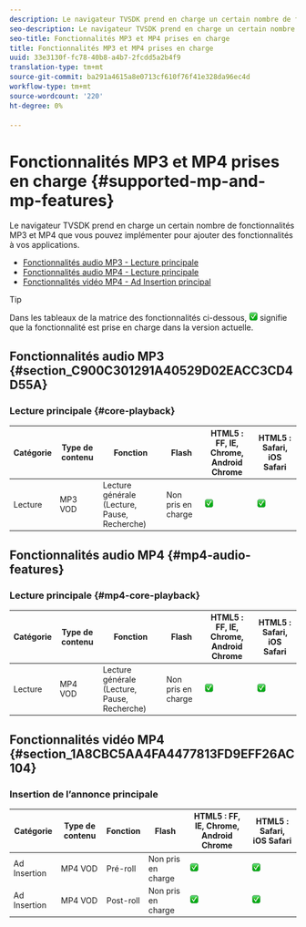 ```yaml
---
description: Le navigateur TVSDK prend en charge un certain nombre de fonctionnalités MP3 et MP4 que vous pouvez implémenter pour ajouter des fonctionnalités à vos applications.
seo-description: Le navigateur TVSDK prend en charge un certain nombre de fonctionnalités MP3 et MP4 que vous pouvez implémenter pour ajouter des fonctionnalités à vos applications.
seo-title: Fonctionnalités MP3 et MP4 prises en charge
title: Fonctionnalités MP3 et MP4 prises en charge
uuid: 33e3130f-fc78-40b8-a4b7-2fcdd5a2b4f9
translation-type: tm+mt
source-git-commit: ba291a4615a8e0713cf610f76f41e328da96ec4d
workflow-type: tm+mt
source-wordcount: '220'
ht-degree: 0%

---
```



# Fonctionnalités MP3 et MP4 prises en charge {#supported-mp-and-mp-features}

Le navigateur TVSDK prend en charge un certain nombre de fonctionnalités MP3 et MP4 que vous pouvez implémenter pour ajouter des fonctionnalités à vos applications.
* [Fonctionnalités audio MP3 - Lecture principale](#core-playback)
* [Fonctionnalités audio MP4 - Lecture principale](#mp4-audio-features)
* [Fonctionnalités vidéo MP4 - Ad Insertion principal](#section_1A8CBC5AA4FA4477813FD9EFF26AC104)

>[!TIP]
>
>Dans les tableaux de la matrice des fonctionnalités ci-dessous, ![icône prise en charge](assets/supported15.png) signifie que la fonctionnalité est prise en charge dans la version actuelle.

## Fonctionnalités audio MP3 {#section_C900C301291A40529D02EACC3CD4D55A}

### Lecture principale {#core-playback}

| Catégorie | Type de contenu | Fonction | Flash | HTML5 : FF, IE, Chrome, Android Chrome | HTML5 : Safari, iOS Safari |
|--- |--- |--- |--- |--- |--- |
| Lecture | MP3 VOD | Lecture générale (Lecture, Pause, Recherche) | Non pris en charge | ![icône prise en charge](assets/supported15.png) | ![icône prise en charge](assets/supported15.png) |

## Fonctionnalités audio MP4 {#mp4-audio-features}

### Lecture principale {#mp4-core-playback}

| Catégorie | Type de contenu | Fonction | Flash | HTML5 : FF, IE, Chrome, Android Chrome | HTML5 : Safari, iOS Safari |
|--- |--- |--- |--- |--- |--- |
| Lecture | MP4 VOD | Lecture générale (Lecture, Pause, Recherche) | Non pris en charge | ![icône prise en charge](assets/supported15.png) | ![icône prise en charge](assets/supported15.png) |

## Fonctionnalités vidéo MP4 {#section_1A8CBC5AA4FA4477813FD9EFF26AC104}

### Insertion de l’annonce principale

| Catégorie | Type de contenu | Fonction | Flash | HTML5 : FF, IE, Chrome, Android Chrome | HTML5 : Safari, iOS Safari |
|--- |--- |--- |--- |--- |--- |
| Ad Insertion | MP4 VOD | Pré-roll | Non pris en charge | ![icône prise en charge](assets/supported15.png) | ![icône prise en charge](assets/supported15.png) |
| Ad Insertion | MP4 VOD | Post-roll | Non pris en charge | ![icône prise en charge](assets/supported15.png) | ![icône prise en charge](assets/supported15.png) |